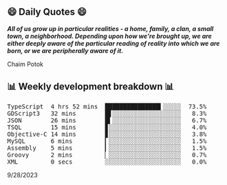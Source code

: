 ## 😄 Daily Quotes 😄

_**All of us grow up in particular realities - a home, family, a clan, a small town, a neighborhood. Depending upon how we're brought up, we are either deeply aware of the particular reading of reality into which we are born, or we are peripherally aware of it.**_

Chaim Potok



## 📊 Weekly development breakdown 📊

<pre>TypeScript  4 hrs 52 mins  ███████████████▍░░░░░  73.5%
GDScript3   32 mins        █▋░░░░░░░░░░░░░░░░░░░   8.3%
JSON        26 mins        █▍░░░░░░░░░░░░░░░░░░░   6.7%
TSQL        15 mins        ▊░░░░░░░░░░░░░░░░░░░░   4.0%
Objective-C 14 mins        ▊░░░░░░░░░░░░░░░░░░░░   3.8%
MySQL       6 mins         ▎░░░░░░░░░░░░░░░░░░░░   1.5%
Assembly    5 mins         ▎░░░░░░░░░░░░░░░░░░░░   1.5%
Groovy      2 mins         ▏░░░░░░░░░░░░░░░░░░░░   0.7%
XML         0 secs         ░░░░░░░░░░░░░░░░░░░░░   0.0%</pre>

9/28/2023